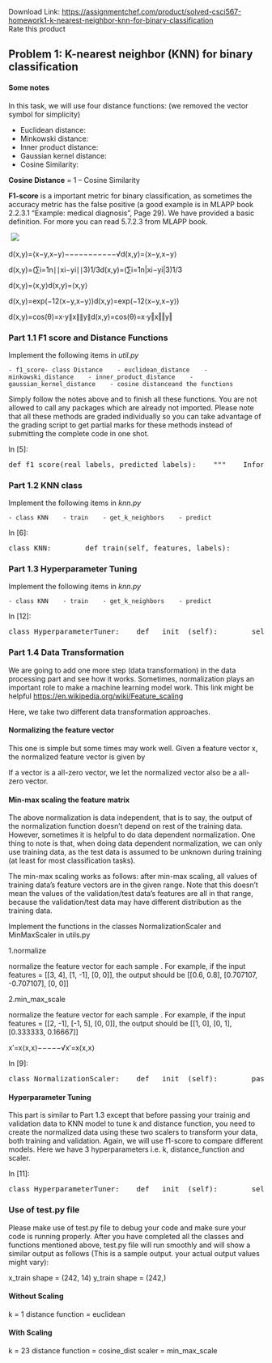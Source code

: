 Download Link: https://assignmentchef.com/product/solved-csci567-homework1-k-nearest-neighbor-knn-for-binary-classification
<br>
<span class="kksr-muted">Rate this product</span>

<h2 id="Problem-1:-K-nearest-neighbor-(KNN)-for-binary-classification-(50-points)">Problem 1: K-nearest neighbor (KNN) for binary classification</h2>

<h4 id="Some-notes">Some notes</h4>

In this task, we will use four distance functions: (we removed the vector symbol for simplicity)

<ul>

 <li>Euclidean distance:</li>

 <li>Minkowski distance:</li>

 <li>Inner product distance:</li>

 <li>Gaussian kernel distance:</li>

 <li>Cosine Similarity:</li>

</ul>

<strong>Cosine Distance</strong> = 1 – Cosine Similarity

<strong>F1-score</strong> is a important metric for binary classification, as sometimes the accuracy metric has the false positive (a good example is in MLAPP book 2.2.3.1 “Example: medical diagnosis”, Page 29). We have provided a basic definition. For more you can read 5.7.2.3 from MLAPP book.

<img decoding="async" data-src="F1Score.png" class="lazyload" src="data:image/gif;base64,R0lGODlhAQABAAAAACH5BAEKAAEALAAAAAABAAEAAAICTAEAOw==">

 <noscript>

  <img decoding="async" src="F1Score.png">

 </noscript>

<span id="MathJax-Element-1-Frame" class="MathJax" style="box-sizing: border-box; display: inline-table; font-style: normal; font-weight: normal; line-height: normal; font-size: 14px; text-indent: 0px; text-align: center; text-transform: none; letter-spacing: normal; word-spacing: normal; overflow-wrap: normal; white-space: nowrap; float: none; direction: ltr; max-width: none; max-height: none; min-width: 0px; min-height: 0px; border: 0px; padding: 0px; margin: 0px; position: relative;" tabindex="0" role="presentation" data-mathml="<math xmlns=&quot;http://www.w3.org/1998/Math/MathML&quot; display=&quot;block&quot;><mi>d</mi><mo stretchy=&quot;false&quot;>(</mo><mi>x</mi><mo>,</mo><mi>y</mi><mo stretchy=&quot;false&quot;>)</mo><mo>=</mo><msqrt><mo fence=&quot;false&quot; stretchy=&quot;false&quot;>&amp;#x27E8;</mo><mi>x</mi><mo>&amp;#x2212;</mo><mi>y</mi><mo>,</mo><mi>x</mi><mo>&amp;#x2212;</mo><mi>y</mi><mo fence=&quot;false&quot; stretchy=&quot;false&quot;>&amp;#x27E9;</mo></msqrt></math>"><span id="MathJax-Span-1" class="math"><span id="MathJax-Span-2" class="mrow"><span id="MathJax-Span-3" class="mi">d</span><span id="MathJax-Span-4" class="mo">(</span><span id="MathJax-Span-5" class="mi">x</span><span id="MathJax-Span-6" class="mo">,</span><span id="MathJax-Span-7" class="mi">y</span><span id="MathJax-Span-8" class="mo">)</span><span id="MathJax-Span-9" class="mo">=</span><span id="MathJax-Span-10" class="msqrt"><span id="MathJax-Span-11" class="mrow"><span id="MathJax-Span-12" class="mo">⟨</span><span id="MathJax-Span-13" class="mi">x</span><span id="MathJax-Span-14" class="mo">−</span><span id="MathJax-Span-15" class="mi">y</span><span id="MathJax-Span-16" class="mo">,</span><span id="MathJax-Span-17" class="mi">x</span><span id="MathJax-Span-18" class="mo">−</span><span id="MathJax-Span-19" class="mi">y</span><span id="MathJax-Span-20" class="mo">⟩</span></span>−−−−−−−−−−−√</span></span></span><span class="MJX_Assistive_MathML MJX_Assistive_MathML_Block" role="presentation">d(x,y)=⟨x−y,x−y⟩</span></span>

<span id="MathJax-Element-2-Frame" class="MathJax" style="box-sizing: border-box; display: inline-table; font-style: normal; font-weight: normal; line-height: normal; font-size: 14px; text-indent: 0px; text-align: center; text-transform: none; letter-spacing: normal; word-spacing: normal; overflow-wrap: normal; white-space: nowrap; float: none; direction: ltr; max-width: none; max-height: none; min-width: 0px; min-height: 0px; border: 0px; padding: 0px; margin: 0px; position: relative;" tabindex="0" role="presentation" data-mathml="<math xmlns=&quot;http://www.w3.org/1998/Math/MathML&quot; display=&quot;block&quot;><mi>d</mi><mo stretchy=&quot;false&quot;>(</mo><mi>x</mi><mo>,</mo><mi>y</mi><mo stretchy=&quot;false&quot;>)</mo><mo>=</mo><mrow class=&quot;MJX-TeXAtom-ORD&quot;><mo maxsize=&quot;2.047em&quot; minsize=&quot;2.047em&quot;>(</mo></mrow><munderover><mo>&amp;#x2211;</mo><mrow class=&quot;MJX-TeXAtom-ORD&quot;><mi>i</mi><mo>=</mo><mn>1</mn></mrow><mrow class=&quot;MJX-TeXAtom-ORD&quot;><mi>n</mi></mrow></munderover><mrow class=&quot;MJX-TeXAtom-ORD&quot;><mo maxsize=&quot;1.2em&quot; minsize=&quot;1.2em&quot;>|</mo></mrow><msub><mi>x</mi><mrow class=&quot;MJX-TeXAtom-ORD&quot;><mi>i</mi></mrow></msub><mo>&amp;#x2212;</mo><msub><mi>y</mi><mrow class=&quot;MJX-TeXAtom-ORD&quot;><mi>i</mi></mrow></msub><msup><mrow class=&quot;MJX-TeXAtom-ORD&quot;><mo maxsize=&quot;1.2em&quot; minsize=&quot;1.2em&quot;>|</mo></mrow><mrow class=&quot;MJX-TeXAtom-ORD&quot;><mn>3</mn></mrow></msup><msup><mrow class=&quot;MJX-TeXAtom-ORD&quot;><mo maxsize=&quot;2.047em&quot; minsize=&quot;2.047em&quot;>)</mo></mrow><mrow class=&quot;MJX-TeXAtom-ORD&quot;><mn>1</mn><mrow class=&quot;MJX-TeXAtom-ORD&quot;><mo>/</mo></mrow><mn>3</mn></mrow></msup></math>"><span id="MathJax-Span-21" class="math"><span id="MathJax-Span-22" class="mrow"><span id="MathJax-Span-23" class="mi">d</span><span id="MathJax-Span-24" class="mo">(</span><span id="MathJax-Span-25" class="mi">x</span><span id="MathJax-Span-26" class="mo">,</span><span id="MathJax-Span-27" class="mi">y</span><span id="MathJax-Span-28" class="mo">)</span><span id="MathJax-Span-29" class="mo">=</span><span id="MathJax-Span-30" class="texatom"><span id="MathJax-Span-31" class="mrow"><span id="MathJax-Span-32" class="mo">(</span></span></span><span id="MathJax-Span-33" class="munderover"><span id="MathJax-Span-34" class="mo">∑</span><span id="MathJax-Span-35" class="texatom"><span id="MathJax-Span-36" class="mrow"><span id="MathJax-Span-37" class="mi">i</span><span id="MathJax-Span-38" class="mo">=</span><span id="MathJax-Span-39" class="mn">1</span></span></span><span id="MathJax-Span-40" class="texatom"><span id="MathJax-Span-41" class="mrow"><span id="MathJax-Span-42" class="mi">n</span></span></span></span><span id="MathJax-Span-43" class="texatom"><span id="MathJax-Span-44" class="mrow"><span id="MathJax-Span-45" class="mo">∣∣</span></span></span><span id="MathJax-Span-46" class="msubsup"><span id="MathJax-Span-47" class="mi">x</span><span id="MathJax-Span-48" class="texatom"><span id="MathJax-Span-49" class="mrow"><span id="MathJax-Span-50" class="mi">i</span></span></span></span><span id="MathJax-Span-51" class="mo">−</span><span id="MathJax-Span-52" class="msubsup"><span id="MathJax-Span-53" class="mi">y</span><span id="MathJax-Span-54" class="texatom"><span id="MathJax-Span-55" class="mrow"><span id="MathJax-Span-56" class="mi">i</span></span></span></span><span id="MathJax-Span-57" class="msubsup"><span id="MathJax-Span-58" class="texatom"><span id="MathJax-Span-59" class="mrow"><span id="MathJax-Span-60" class="mo">∣∣</span></span></span><span id="MathJax-Span-61" class="texatom"><span id="MathJax-Span-62" class="mrow"><span id="MathJax-Span-63" class="mn">3</span></span></span></span><span id="MathJax-Span-64" class="msubsup"><span id="MathJax-Span-65" class="texatom"><span id="MathJax-Span-66" class="mrow"><span id="MathJax-Span-67" class="mo">)</span></span></span><span id="MathJax-Span-68" class="texatom"><span id="MathJax-Span-69" class="mrow"><span id="MathJax-Span-70" class="mn">1</span><span id="MathJax-Span-71" class="texatom"><span id="MathJax-Span-72" class="mrow"><span id="MathJax-Span-73" class="mo">/</span></span></span><span id="MathJax-Span-74" class="mn">3</span></span></span></span></span></span><span class="MJX_Assistive_MathML MJX_Assistive_MathML_Block" role="presentation">d(x,y)=(∑i=1n|xi−yi|3)1/3</span></span>

<span id="MathJax-Element-3-Frame" class="MathJax" style="box-sizing: border-box; display: inline-table; font-style: normal; font-weight: normal; line-height: normal; font-size: 14px; text-indent: 0px; text-align: center; text-transform: none; letter-spacing: normal; word-spacing: normal; overflow-wrap: normal; white-space: nowrap; float: none; direction: ltr; max-width: none; max-height: none; min-width: 0px; min-height: 0px; border: 0px; padding: 0px; margin: 0px; position: relative;" tabindex="0" role="presentation" data-mathml="<math xmlns=&quot;http://www.w3.org/1998/Math/MathML&quot; display=&quot;block&quot;><mi>d</mi><mo stretchy=&quot;false&quot;>(</mo><mi>x</mi><mo>,</mo><mi>y</mi><mo stretchy=&quot;false&quot;>)</mo><mo>=</mo><mo fence=&quot;false&quot; stretchy=&quot;false&quot;>&amp;#x27E8;</mo><mi>x</mi><mo>,</mo><mi>y</mi><mo fence=&quot;false&quot; stretchy=&quot;false&quot;>&amp;#x27E9;</mo></math>"><span id="MathJax-Span-75" class="math"><span id="MathJax-Span-76" class="mrow"><span id="MathJax-Span-77" class="mi">d</span><span id="MathJax-Span-78" class="mo">(</span><span id="MathJax-Span-79" class="mi">x</span><span id="MathJax-Span-80" class="mo">,</span><span id="MathJax-Span-81" class="mi">y</span><span id="MathJax-Span-82" class="mo">)</span><span id="MathJax-Span-83" class="mo">=</span><span id="MathJax-Span-84" class="mo">⟨</span><span id="MathJax-Span-85" class="mi">x</span><span id="MathJax-Span-86" class="mo">,</span><span id="MathJax-Span-87" class="mi">y</span><span id="MathJax-Span-88" class="mo">⟩</span></span></span><span class="MJX_Assistive_MathML MJX_Assistive_MathML_Block" role="presentation">d(x,y)=⟨x,y⟩</span></span>

<span id="MathJax-Element-4-Frame" class="MathJax" style="box-sizing: border-box; display: inline-table; font-style: normal; font-weight: normal; line-height: normal; font-size: 14px; text-indent: 0px; text-align: center; text-transform: none; letter-spacing: normal; word-spacing: normal; overflow-wrap: normal; white-space: nowrap; float: none; direction: ltr; max-width: none; max-height: none; min-width: 0px; min-height: 0px; border: 0px; padding: 0px; margin: 0px; position: relative;" tabindex="0" role="presentation" data-mathml="<math xmlns=&quot;http://www.w3.org/1998/Math/MathML&quot; display=&quot;block&quot;><mi>d</mi><mo stretchy=&quot;false&quot;>(</mo><mi>x</mi><mo>,</mo><mi>y</mi><mo stretchy=&quot;false&quot;>)</mo><mo>=</mo><mi>exp</mi><mo>&amp;#x2061;</mo><mo stretchy=&quot;false&quot;>(</mo><mrow class=&quot;MJX-TeXAtom-ORD&quot;><mo>&amp;#x2212;</mo><mfrac><mn>1</mn><mn>2</mn></mfrac><mo fence=&quot;false&quot; stretchy=&quot;false&quot;>&amp;#x27E8;</mo><mi>x</mi><mo>&amp;#x2212;</mo><mi>y</mi><mo>,</mo><mi>x</mi><mo>&amp;#x2212;</mo><mi>y</mi><mo fence=&quot;false&quot; stretchy=&quot;false&quot;>&amp;#x27E9;</mo></mrow><mo stretchy=&quot;false&quot;>)</mo></math>"><span id="MathJax-Span-89" class="math"><span id="MathJax-Span-90" class="mrow"><span id="MathJax-Span-91" class="mi">d</span><span id="MathJax-Span-92" class="mo">(</span><span id="MathJax-Span-93" class="mi">x</span><span id="MathJax-Span-94" class="mo">,</span><span id="MathJax-Span-95" class="mi">y</span><span id="MathJax-Span-96" class="mo">)</span><span id="MathJax-Span-97" class="mo">=</span><span id="MathJax-Span-98" class="mi">exp</span><span id="MathJax-Span-99" class="mo"></span><span id="MathJax-Span-100" class="mo">(</span><span id="MathJax-Span-101" class="texatom"><span id="MathJax-Span-102" class="mrow"><span id="MathJax-Span-103" class="mo">−</span><span id="MathJax-Span-104" class="mfrac"><span id="MathJax-Span-105" class="mn">1</span><span id="MathJax-Span-106" class="mn">2</span></span><span id="MathJax-Span-107" class="mo">⟨</span><span id="MathJax-Span-108" class="mi">x</span><span id="MathJax-Span-109" class="mo">−</span><span id="MathJax-Span-110" class="mi">y</span><span id="MathJax-Span-111" class="mo">,</span><span id="MathJax-Span-112" class="mi">x</span><span id="MathJax-Span-113" class="mo">−</span><span id="MathJax-Span-114" class="mi">y</span><span id="MathJax-Span-115" class="mo">⟩</span></span></span><span id="MathJax-Span-116" class="mo">)</span></span></span><span class="MJX_Assistive_MathML MJX_Assistive_MathML_Block" role="presentation">d(x,y)=exp⁡(−12⟨x−y,x−y⟩)</span></span>

<span id="MathJax-Element-5-Frame" class="MathJax" style="box-sizing: border-box; display: inline-table; font-style: normal; font-weight: normal; line-height: normal; font-size: 14px; text-indent: 0px; text-align: center; text-transform: none; letter-spacing: normal; word-spacing: normal; overflow-wrap: normal; white-space: nowrap; float: none; direction: ltr; max-width: none; max-height: none; min-width: 0px; min-height: 0px; border: 0px; padding: 0px; margin: 0px; position: relative;" tabindex="0" role="presentation" data-mathml="<math xmlns=&quot;http://www.w3.org/1998/Math/MathML&quot; display=&quot;block&quot;><mi>d</mi><mo stretchy=&quot;false&quot;>(</mo><mi>x</mi><mo>,</mo><mi>y</mi><mo stretchy=&quot;false&quot;>)</mo><mo>=</mo><mi>cos</mi><mo>&amp;#x2061;</mo><mo stretchy=&quot;false&quot;>(</mo><mi>&amp;#x03B8;</mi><mo stretchy=&quot;false&quot;>)</mo><mo>=</mo><mrow class=&quot;MJX-TeXAtom-ORD&quot;><mfrac><mrow><mrow class=&quot;MJX-TeXAtom-ORD&quot;><mi mathvariant=&quot;bold&quot;>x</mi></mrow><mo>&amp;#x22C5;</mo><mrow class=&quot;MJX-TeXAtom-ORD&quot;><mi mathvariant=&quot;bold&quot;>y</mi></mrow></mrow><mrow><mo fence=&quot;false&quot; stretchy=&quot;false&quot;>&amp;#x2016;</mo><mrow class=&quot;MJX-TeXAtom-ORD&quot;><mi mathvariant=&quot;bold&quot;>x</mi></mrow><mo fence=&quot;false&quot; stretchy=&quot;false&quot;>&amp;#x2016;</mo><mo fence=&quot;false&quot; stretchy=&quot;false&quot;>&amp;#x2016;</mo><mrow class=&quot;MJX-TeXAtom-ORD&quot;><mi mathvariant=&quot;bold&quot;>y</mi></mrow><mo fence=&quot;false&quot; stretchy=&quot;false&quot;>&amp;#x2016;</mo></mrow></mfrac></mrow></math>"><span id="MathJax-Span-117" class="math"><span id="MathJax-Span-118" class="mrow"><span id="MathJax-Span-119" class="mi">d</span><span id="MathJax-Span-120" class="mo">(</span><span id="MathJax-Span-121" class="mi">x</span><span id="MathJax-Span-122" class="mo">,</span><span id="MathJax-Span-123" class="mi">y</span><span id="MathJax-Span-124" class="mo">)</span><span id="MathJax-Span-125" class="mo">=</span><span id="MathJax-Span-126" class="mi">cos</span><span id="MathJax-Span-127" class="mo"></span><span id="MathJax-Span-128" class="mo">(</span><span id="MathJax-Span-129" class="mi">θ</span><span id="MathJax-Span-130" class="mo">)</span><span id="MathJax-Span-131" class="mo">=</span><span id="MathJax-Span-132" class="texatom"><span id="MathJax-Span-133" class="mrow"><span id="MathJax-Span-134" class="mfrac"><span id="MathJax-Span-135" class="mrow"><span id="MathJax-Span-136" class="texatom"><span id="MathJax-Span-137" class="mrow"><span id="MathJax-Span-138" class="mi">x</span></span></span><span id="MathJax-Span-139" class="mo">⋅</span><span id="MathJax-Span-140" class="texatom"><span id="MathJax-Span-141" class="mrow"><span id="MathJax-Span-142" class="mi">y</span></span></span></span><span id="MathJax-Span-143" class="mrow"><span id="MathJax-Span-144" class="mo">∥</span><span id="MathJax-Span-145" class="texatom"><span id="MathJax-Span-146" class="mrow"><span id="MathJax-Span-147" class="mi">x</span></span></span><span id="MathJax-Span-148" class="mo">∥</span><span id="MathJax-Span-149" class="mo">∥</span><span id="MathJax-Span-150" class="texatom"><span id="MathJax-Span-151" class="mrow"><span id="MathJax-Span-152" class="mi">y</span></span></span><span id="MathJax-Span-153" class="mo">∥</span></span></span></span></span></span></span><span class="MJX_Assistive_MathML MJX_Assistive_MathML_Block" role="presentation">d(x,y)=cos⁡(θ)=x⋅y‖x‖‖y‖</span></span>

<h3 id="Part-1.1-F1-score-and-Distance-Functions">Part 1.1 F1 score and Distance Functions</h3>

Implement the following items in <em>util.py</em>

<pre><code>- f1_score- class Distance    - euclidean_distance    - minkowski_distance    - inner_product_distance    - gaussian_kernel_distance    - cosine distanceand the functions</code></pre>

Simply follow the notes above and to finish all these functions. You are not allowed to call any packages which are already not imported. Please note that all these methods are graded individually so you can take advantage of the grading script to get partial marks for these methods instead of submitting the complete code in one shot.

In [5]:

<pre><span class="k">def</span> <span class="nf">f1_score</span><span class="p">(</span><span class="n">real_labels</span><span class="p">,</span> <span class="n">predicted_labels</span><span class="p">):</span>    <span class="sd">"""</span><span class="sd">    Information on F1 score - https://en.wikipedia.org/wiki/F1_score</span><span class="sd">    :param real_labels: List[int]</span><span class="sd">    :param predicted_labels: List[int]</span><span class="sd">    :return: float</span><span class="sd">    """</span><span class="k">class</span> <span class="nc">Distances</span><span class="p">:</span>    <span class="nd">@staticmethod</span>    <span class="k">def</span> <span class="nf">minkowski_distance</span><span class="p">(</span><span class="n">point1</span><span class="p">,</span> <span class="n">point2</span><span class="p">):</span>        <span class="sd">"""</span><span class="sd">        Minkowski distance is the generalized version of Euclidean Distance</span><span class="sd">        It is also know as L-p norm (where p&gt;=1) that you have studied in class</span><span class="sd">        For our assignment we need to take p=3</span><span class="sd">        Information on Minkowski distance - https://en.wikipedia.org/wiki/Minkowski_distance</span><span class="sd">        :param point1: List[float]</span><span class="sd">        :param point2: List[float]</span><span class="sd">        :param p: int</span><span class="sd">        :return: float</span><span class="sd">        """</span>    <span class="nd">@staticmethod</span>    <span class="k">def</span> <span class="nf">euclidean_distance</span><span class="p">(</span><span class="n">point1</span><span class="p">,</span> <span class="n">point2</span><span class="p">):</span>        <span class="sd">"""</span><span class="sd">        :param point1: List[float]</span><span class="sd">        :param point2: List[float]</span><span class="sd">        :return: float</span><span class="sd">        """</span>    <span class="nd">@staticmethod</span>    <span class="k">def</span> <span class="nf">inner_product_distance</span><span class="p">(</span><span class="n">point1</span><span class="p">,</span> <span class="n">point2</span><span class="p">):</span>        <span class="sd">"""</span><span class="sd">        :param point1: List[float]</span><span class="sd">        :param point2: List[float]</span><span class="sd">        :return: float</span><span class="sd">        """</span>    <span class="nd">@staticmethod</span>    <span class="k">def</span> <span class="nf">cosine_similarity_distance</span><span class="p">(</span><span class="n">point1</span><span class="p">,</span> <span class="n">point2</span><span class="p">):</span>        <span class="sd">"""</span><span class="sd">       :param point1: List[float]</span><span class="sd">       :param point2: List[float]</span><span class="sd">       :return: float</span><span class="sd">       """</span>    <span class="nd">@staticmethod</span>    <span class="k">def</span> <span class="nf">gaussian_kernel_distance</span><span class="p">(</span><span class="n">point1</span><span class="p">,</span> <span class="n">point2</span><span class="p">):</span>        <span class="sd">"""</span><span class="sd">       :param point1: List[float]</span><span class="sd">       :param point2: List[float]</span><span class="sd">       :return: float</span><span class="sd">       """</span></pre>

<h3 id="Part-1.2-KNN-class">Part 1.2 KNN class</h3>

Implement the following items in <em>knn.py</em>

<pre><code>- class KNN    - train    - get_k_neighbors    - predict</code></pre>

In [6]:

<pre><span class="k">class</span> <span class="nc">KNN</span><span class="p">:</span>        <span class="k">def</span> <span class="nf">train</span><span class="p">(</span><span class="bp">self</span><span class="p">,</span> <span class="n">features</span><span class="p">,</span> <span class="n">labels</span><span class="p">):</span>        <span class="sd">"""</span><span class="sd">        In this function, features is simply training data which is a 2D list with float values.</span><span class="sd">        For example, if the data looks like the following: Student 1 with features age 25, grade 3.8 and labeled as 0,</span><span class="sd">        Student 2 with features age 22, grade 3.0 and labeled as 1, then the feature data would be</span><span class="sd">        [ [25.0, 3.8], [22.0,3.0] ] and the corresponding label would be [0,1]</span><span class="sd">        For KNN, the training process is just loading of training data. Thus, all you need to do in this function</span><span class="sd">        is create some local variable in KNN class to store this data so you can use the data in later process.</span><span class="sd">        :param features: List[List[float]]</span><span class="sd">        :param labels: List[int]</span><span class="sd">        """</span>    <span class="k">def</span> <span class="nf">get_k_neighbors</span><span class="p">(</span><span class="bp">self</span><span class="p">,</span> <span class="n">point</span><span class="p">):</span>        <span class="sd">"""</span><span class="sd">        This function takes one single data point and finds k-nearest neighbours in the training set.</span><span class="sd">        You already have your k value, distance function and you just stored all training data in KNN class with the</span><span class="sd">        train function. This function needs to return a list of labels of all k neighours.</span><span class="sd">        :param point: List[float]</span><span class="sd">        :return:  List[int]</span><span class="sd">        """</span>    <span class="k">def</span> <span class="nf">predict</span><span class="p">(</span><span class="bp">self</span><span class="p">,</span> <span class="n">features</span><span class="p">):</span>        <span class="sd">"""</span><span class="sd">        This function takes 2D list of test data points, similar to those from train function. Here, you need process</span><span class="sd">        every test data point, reuse the get_k_neighbours function to find the nearest k neighbours for each test</span><span class="sd">        data point, find the majority of labels for these neighbours as the predict label for that testing data point.</span><span class="sd">        Thus, you will get N predicted label for N test data point.</span><span class="sd">        This function need to return a list of predicted labels for all test data points.</span><span class="sd">        :param features: List[List[float]]</span><span class="sd">        :return: List[int]</span><span class="sd">        """</span></pre>

<h3 id="Part-1.3-Hyperparameter-Tuning">Part 1.3 Hyperparameter Tuning</h3>

Implement the following items in <em>knn.py</em>

<pre><code>- class KNN    - train    - get_k_neighbors    - predict</code></pre>

In [12]:

<pre><span class="k">class</span> <span class="nc">HyperparameterTuner</span><span class="p">:</span>    <span class="k">def</span> <span class="nf">__init__</span><span class="p">(</span><span class="bp">self</span><span class="p">):</span>        <span class="bp">self</span><span class="o">.</span><span class="n">best_k</span> <span class="o">=</span> <span class="kc">None</span>        <span class="bp">self</span><span class="o">.</span><span class="n">best_distance_function</span> <span class="o">=</span> <span class="kc">None</span>        <span class="bp">self</span><span class="o">.</span><span class="n">best_scaler</span> <span class="o">=</span> <span class="kc">None</span>    <span class="k">def</span> <span class="nf">tuning_without_scaling</span><span class="p">(</span><span class="bp">self</span><span class="p">,</span> <span class="n">distance_funcs</span><span class="p">,</span> <span class="n">x_train</span><span class="p">,</span> <span class="n">y_train</span><span class="p">,</span> <span class="n">x_val</span><span class="p">,</span> <span class="n">y_val</span><span class="p">):</span>        <span class="sd">"""</span><span class="sd">        :param distance_funcs: dictionary of distance functions you must use to calculate the distance.</span><span class="sd">            Make sure you loop over all distance functions for each data point and each k value.</span><span class="sd">            You can refer to test.py file to see the format in which these functions will be</span><span class="sd">            passed by the grading script</span><span class="sd">        :param x_train: List[List[int]] training data set to train your KNN model</span><span class="sd">        :param y_train: List[int] train labels to train your KNN model</span><span class="sd">        :param x_val:  List[List[int]] Validation data set will be used on your KNN predict function to produce</span><span class="sd">            predicted labels and tune k and distance function.</span><span class="sd">        :param y_val: List[int] validation labels</span><span class="sd">        Find(tune) best k, distance_function and model (an instance of KNN) and assign to self.best_k,</span><span class="sd">        self.best_distance_function and self.best_model respectively.</span><span class="sd">        NOTE: self.best_scaler will be None</span><span class="sd">        NOTE: When there is a tie, choose model based on the following priorities:</span><span class="sd">        Then check distance function  [euclidean &gt; minkowski &gt; gaussian &gt; inner_prod &gt; cosine_dist]</span><span class="sd">        If they have same distance fuction, choose model which has a less k.</span><span class="sd">        """</span></pre>

<h3 id="Part-1.4-Data-Transformation">Part 1.4 Data Transformation</h3>

We are going to add one more step (data transformation) in the data processing part and see how it works. Sometimes, normalization plays an important role to make a machine learning model work. This link might be helpful <a href="https://en.wikipedia.org/wiki/Feature_scaling">https://en.wikipedia.org/wiki/Feature_scaling</a>

Here, we take two different data transformation approaches.

<h4 id="Normalizing-the-feature-vector">Normalizing the feature vector</h4>

This one is simple but some times may work well. Given a feature vector x, the normalized feature vector is given by

If a vector is a all-zero vector, we let the normalized vector also be a all-zero vector.

<h4 id="Min-max-scaling-the-feature-matrix">Min-max scaling the feature matrix</h4>

The above normalization is data independent, that is to say, the output of the normalization function doesn’t depend on rest of the training data. However, sometimes it is helpful to do data dependent normalization. One thing to note is that, when doing data dependent normalization, we can only use training data, as the test data is assumed to be unknown during training (at least for most classification tasks).

The min-max scaling works as follows: after min-max scaling, all values of training data’s feature vectors are in the given range. Note that this doesn’t mean the values of the validation/test data’s features are all in that range, because the validation/test data may have different distribution as the training data.

Implement the functions in the classes NormalizationScaler and MinMaxScaler in utils.py

1.normalize

normalize the feature vector for each sample . For example, if the input features = [[3, 4], [1, -1], [0, 0]], the output should be [[0.6, 0.8], [0.707107, -0.707107], [0, 0]]

2.min_max_scale

normalize the feature vector for each sample . For example, if the input features = [[2, -1], [-1, 5], [0, 0]], the output should be [[1, 0], [0, 1], [0.333333, 0.16667]]

<span id="MathJax-Element-6-Frame" class="MathJax" style="box-sizing: border-box; display: inline-table; font-style: normal; font-weight: normal; line-height: normal; font-size: 14px; text-indent: 0px; text-align: center; text-transform: none; letter-spacing: normal; word-spacing: normal; overflow-wrap: normal; white-space: nowrap; float: none; direction: ltr; max-width: none; max-height: none; min-width: 0px; min-height: 0px; border: 0px; padding: 0px; margin: 0px; position: relative;" tabindex="0" role="presentation" data-mathml="<math xmlns=&quot;http://www.w3.org/1998/Math/MathML&quot; display=&quot;block&quot;><msup><mi>x</mi><mo>&amp;#x2032;</mo></msup><mo>=</mo><mfrac><mi>x</mi><msqrt><mo fence=&quot;false&quot; stretchy=&quot;false&quot;>&amp;#x27E8;</mo><mi>x</mi><mo>,</mo><mi>x</mi><mo fence=&quot;false&quot; stretchy=&quot;false&quot;>&amp;#x27E9;</mo></msqrt></mfrac></math>"><span id="MathJax-Span-154" class="math"><span id="MathJax-Span-155" class="mrow"><span id="MathJax-Span-156" class="msup"><span id="MathJax-Span-157" class="mi">x</span><span id="MathJax-Span-158" class="mo">′</span></span><span id="MathJax-Span-159" class="mo">=</span><span id="MathJax-Span-160" class="mfrac"><span id="MathJax-Span-161" class="mi">x</span><span id="MathJax-Span-162" class="msqrt"><span id="MathJax-Span-163" class="mrow"><span id="MathJax-Span-164" class="mo">⟨</span><span id="MathJax-Span-165" class="mi">x</span><span id="MathJax-Span-166" class="mo">,</span><span id="MathJax-Span-167" class="mi">x</span><span id="MathJax-Span-168" class="mo">⟩</span></span>−−−−−√</span></span></span></span><span class="MJX_Assistive_MathML MJX_Assistive_MathML_Block" role="presentation">x′=x⟨x,x⟩</span></span>

In [9]:

<pre><span class="k">class</span> <span class="nc">NormalizationScaler</span><span class="p">:</span>    <span class="k">def</span> <span class="nf">__init__</span><span class="p">(</span><span class="bp">self</span><span class="p">):</span>        <span class="k">pass</span>    <span class="k">def</span> <span class="nf">__call__</span><span class="p">(</span><span class="bp">self</span><span class="p">,</span> <span class="n">features</span><span class="p">):</span>        <span class="sd">"""</span><span class="sd">        Normalize features for every sample</span><span class="sd">        Example</span><span class="sd">        features = [[3, 4], [1, -1], [0, 0]]</span><span class="sd">        return [[0.6, 0.8], [0.707107, -0.707107], [0, 0]]</span><span class="sd">        :param features: List[List[float]]</span><span class="sd">        :return: List[List[float]]</span><span class="sd">        """</span><span class="k">class</span> <span class="nc">MinMaxScaler</span><span class="p">:</span>    <span class="sd">"""</span><span class="sd">    Please follow this link to know more about min max scaling</span><span class="sd">    https://en.wikipedia.org/wiki/Feature_scaling</span><span class="sd">    You should keep some states inside the object.</span><span class="sd">    You can assume that the parameter of the first __call__</span><span class="sd">    will be the training set.</span><span class="sd">    Hint: Use a variable to check for first __call__ and only compute</span><span class="sd">            and store min/max in that case.</span><span class="sd">    Note: You may assume the parameters are valid when __call__</span><span class="sd">            is being called the first time (you can find min and max).</span><span class="sd">    Example:</span><span class="sd">        train_features = [[0, 10], [2, 0]]</span><span class="sd">        test_features = [[20, 1]]</span><span class="sd">        scaler1 = MinMaxScale()</span><span class="sd">        train_features_scaled = scaler1(train_features)</span><span class="sd">        # train_features_scaled should be equal to [[0, 1], [1, 0]]</span><span class="sd">        test_features_scaled = scaler1(test_features)</span><span class="sd">        # test_features_scaled should be equal to [[10, 0.1]]</span><span class="sd">        new_scaler = MinMaxScale() # creating a new scaler</span><span class="sd">        _ = new_scaler([[1, 1], [0, 0]]) # new trainfeatures</span><span class="sd">        test_features_scaled = new_scaler(test_features)</span><span class="sd">        # now test_features_scaled should be [[20, 1]]</span><span class="sd">    """</span>    <span class="k">def</span> <span class="nf">__init__</span><span class="p">(</span><span class="bp">self</span><span class="p">):</span>        <span class="k">pass</span>    <span class="k">def</span> <span class="nf">__call__</span><span class="p">(</span><span class="bp">self</span><span class="p">,</span> <span class="n">features</span><span class="p">):</span>        <span class="sd">"""</span><span class="sd">        normalize the feature vector for each sample . For example,</span><span class="sd">        if the input features = [[2, -1], [-1, 5], [0, 0]],</span><span class="sd">        the output should be [[1, 0], [0, 1], [0.333333, 0.16667]]</span><span class="sd">        :param features: List[List[float]]</span><span class="sd">        :return: List[List[float]]</span><span class="sd">        """</span></pre>

<h4 id="Hyperparameter-Tuning">Hyperparameter Tuning</h4>

This part is similar to Part 1.3 except that before passing your trainig and validation data to KNN model to tune k and distance function, you need to create the normalized data using these two scalers to transform your data, both training and validation. Again, we will use f1-score to compare different models. Here we have 3 hyperparameters i.e. k, distance_function and scaler.

In [11]:

<pre><span class="k">class</span> <span class="nc">HyperparameterTuner</span><span class="p">:</span>    <span class="k">def</span> <span class="nf">__init__</span><span class="p">(</span><span class="bp">self</span><span class="p">):</span>        <span class="bp">self</span><span class="o">.</span><span class="n">best_k</span> <span class="o">=</span> <span class="kc">None</span>        <span class="bp">self</span><span class="o">.</span><span class="n">best_distance_function</span> <span class="o">=</span> <span class="kc">None</span>        <span class="bp">self</span><span class="o">.</span><span class="n">best_scaler</span> <span class="o">=</span> <span class="kc">None</span>    <span class="k">def</span> <span class="nf">tuning_with_scaling</span><span class="p">(</span><span class="bp">self</span><span class="p">,</span> <span class="n">distance_funcs</span><span class="p">,</span> <span class="n">scaling_classes</span><span class="p">,</span> <span class="n">x_train</span><span class="p">,</span> <span class="n">y_train</span><span class="p">,</span> <span class="n">x_val</span><span class="p">,</span> <span class="n">y_val</span><span class="p">):</span>        <span class="sd">"""</span><span class="sd">         :param distance_funcs: dictionary of distance funtions you use to calculate the distance. Make sure you</span><span class="sd">            loop over all distance function for each data point and each k value.</span><span class="sd">            You can refer to test.py file to see the format in which these functions will be</span><span class="sd">            passed by the grading script</span><span class="sd">        :param scaling_classes: dictionary of scalers you will use to normalized your data.</span><span class="sd">        Refer to test.py file to check the format.</span><span class="sd">        :param x_train: List[List[int]] training data set to train your KNN model</span><span class="sd">        :param y_train: List[int] train labels to train your KNN model</span><span class="sd">        :param x_val: List[List[int]] validation data set you will use on your KNN predict function to produce predicted</span><span class="sd">            labels and tune your k, distance function and scaler.</span><span class="sd">        :param y_val: List[int] validation labels</span><span class="sd">        Find(tune) best k, distance_funtion, scaler and model (an instance of KNN) and assign to self.best_k,</span><span class="sd">        self.best_distance_function, self.best_scaler and self.best_model respectively</span><span class="sd">        NOTE: When there is a tie, choose model based on the following priorities:</span><span class="sd">        For normalization, [min_max_scale &gt; normalize];</span><span class="sd">        Then check distance function  [euclidean &gt; minkowski &gt; gaussian &gt; inner_prod &gt; cosine_dist]</span><span class="sd">        If they have same distance function, choose model which has a less k.</span><span class="sd">        """</span></pre>

<h3 id="Use-of-test.py-file">Use of test.py file</h3>

Please make use of test.py file to debug your code and make sure your code is running properly. After you have completed all the classes and functions mentioned above, test.py file will run smoothly and will show a similar output as follows (This is a sample output. your actual output values might vary):

x_train shape = (242, 14) y_train shape = (242,)

<h4 id="Without-Scaling">Without Scaling</h4>

k = 1 distance function = euclidean

<h4 id="With-Scaling">With Scaling</h4>

k = 23 distance function = cosine_dist scaler = min_max_scale